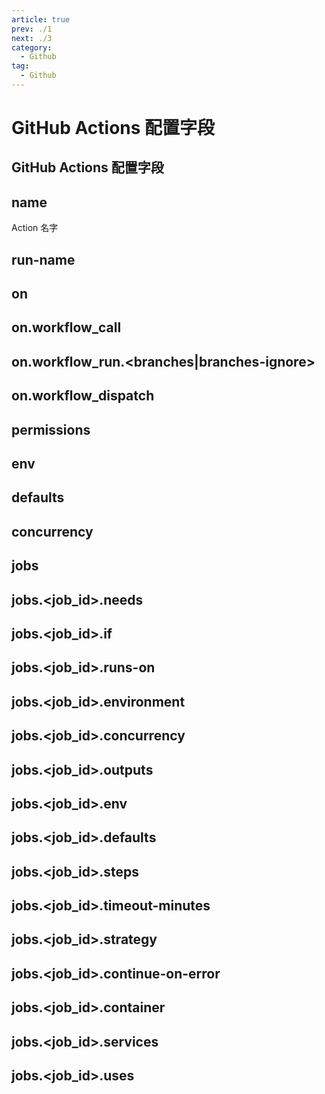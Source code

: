 ```yaml
---
article: true
prev: ./1
next: ./3
category:
  - Github
tag:
  - Github
---
```


# GitHub Actions 配置字段

## GitHub Actions 配置字段

## name

Action 名字

## run-name

## on

## on.workflow_call

## on.workflow_run.<branches|branches-ignore>

## on.workflow_dispatch

## permissions

## env

## defaults

## concurrency

## jobs

## jobs.<job_id>.needs

## jobs.<job_id>.if

## jobs.<job_id>.runs-on

## jobs.<job_id>.environment

## jobs.<job_id>.concurrency

## jobs.<job_id>.outputs

## jobs.<job_id>.env

## jobs.<job_id>.defaults

## jobs.<job_id>.steps

## jobs.<job_id>.timeout-minutes

## jobs.<job_id>.strategy

## jobs.<job_id>.continue-on-error

## jobs.<job_id>.container

## jobs.<job_id>.services

## jobs.<job_id>.uses
